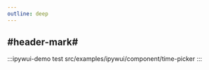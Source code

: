 ```yaml
---
outline: deep
---
```


## #header-mark#
:::ipywui-demo test
src/examples/ipywui/component/time-picker
:::
